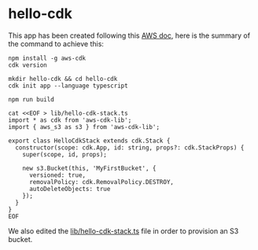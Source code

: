 # hello-cdk

This app has been created following this [AWS doc](https://docs.aws.amazon.com/cdk/v2/guide/getting_started.html), here is the summary of the command to achieve this:
```
npm install -g aws-cdk
cdk version

mkdir hello-cdk && cd hello-cdk
cdk init app --language typescript

npm run build

cat <<EOF > lib/hello-cdk-stack.ts
import * as cdk from 'aws-cdk-lib';
import { aws_s3 as s3 } from 'aws-cdk-lib';

export class HelloCdkStack extends cdk.Stack {
  constructor(scope: cdk.App, id: string, props?: cdk.StackProps) {
    super(scope, id, props);

    new s3.Bucket(this, 'MyFirstBucket', {
      versioned: true,
      removalPolicy: cdk.RemovalPolicy.DESTROY,
      autoDeleteObjects: true
    });
  }
}
EOF
```
We also edited the [lib/hello-cdk-stack.ts](/hello-cdk/lib/hello-cdk-stack.ts) file in order to provision an S3 bucket.